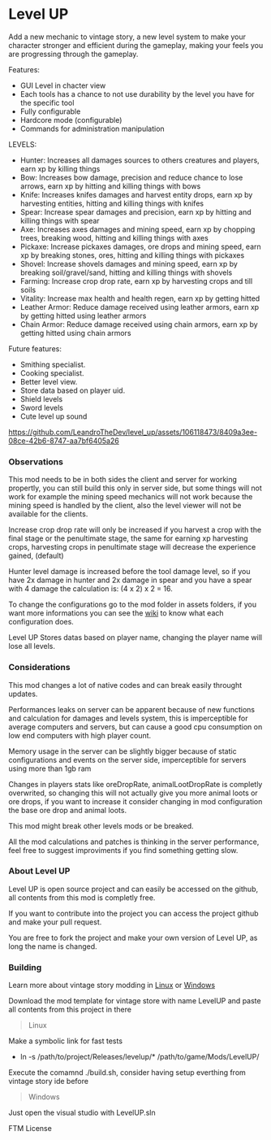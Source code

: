 # Level UP
Add a new mechanic to vintage story, a new level system to make your character stronger and efficient during the gameplay, making your feels you are progressing through the gameplay.

Features:
- GUI Level in chacter view
- Each tools has a chance to not use durability by the level you have for the specific tool
- Fully configurable
- Hardcore mode (configurable)
- Commands for administration manipulation

LEVELS:
- Hunter: Increases all damages sources to others creatures and players, earn xp by killing things
- Bow: Increases bow damage, precision and reduce chance to lose arrows, earn xp by hitting and killing things with bows
- Knife: Increases knifes damages and harvest entity drops, earn xp by harvesting entities, hitting and killing things with knifes
- Spear: Increase spear damages and precision, earn xp by hitting and killing things with spear
- Axe: Increases axes damages and mining speed, earn xp by chopping trees, breaking wood, hitting and killing things with axes
- Pickaxe: Increase pickaxes damages, ore drops and mining speed, earn xp by breaking stones, ores, hitting and killing things with pickaxes
- Shovel: Increase shovels damages and mining speed, earn xp by breaking soil/gravel/sand, hitting and killing things with shovels
- Farming: Increase crop drop rate, earn xp by harvesting crops and till soils
- Vitality: Increase max health and health regen, earn xp by getting hitted
- Leather Armor: Reduce damage received using leather armors, earn xp by getting hitted using leather armors
- Chain Armor: Reduce damage received using chain armors, earn xp by getting hitted using chain armors

Future features:
- Smithing specialist.
- Cooking specialist.
- Better level view.
- Store data based on player uid.
- Shield levels
- Sword levels
- Cute level up sound

https://github.com/LeandroTheDev/level_up/assets/106118473/8409a3ee-08ce-42b6-8747-aa7bf6405a26

### Observations
This mod needs to be in both sides the client and server for working propertly, you can still build this only in server side, but some things will not work for example the mining speed mechanics will not work because the mining speed is handled by the client, also the level viewer will not be available for the clients.

Increase crop drop rate will only be increased if you harvest a crop with the final stage or the penultimate stage, the same for earning xp harvesting crops, harvesting crops in penultimate stage will decrease the experience gained, (default)

Hunter level damage is increased before the tool damage level, so if you have 2x damage in hunter and 2x damage in spear and you have a spear with 4 damage the calculation is: (4 x 2) x 2 = 16.

To change the configurations go to the mod folder in assets folders, if you want more informations you can see the [wiki](https://github.com/LeandroTheDev/levelup/wiki) to  know what each configuration does.

Level UP Stores datas based on player name, changing the player name will lose all levels.

### Considerations
This mod changes a lot of native codes and can break easily throught updates.

Performances leaks on server can be apparent because of new functions and calculation for damages and levels system,
this is imperceptible for average computers and servers, but can cause a good cpu consumption on low end computers with high player count.

Memory usage in the server can be slightly bigger because of static configurations and events on the server side, imperceptible for servers using more than 1gb ram

Changes in players stats like oreDropRate, animalLootDropRate is completly overwrited, so changing this will not actually give you more animal loots or ore drops, if you want to increase it consider changing in mod configuration the base ore drop and animal loots.

This mod might break other levels mods or be breaked.

All the mod calculations and patches is thinking in the server performance, feel free to suggest improviments if you find something getting slow.

### About Level UP
Level UP is open source project and can easily be accessed on the github, all contents from this mod is completly free.

If you want to contribute into the project you can access the project github and make your pull request.

You are free to fork the project and make your own version of Level UP, as long the name is changed.

### Building
Learn more about vintage story modding in [Linux](https://github.com/LeandroTheDev/arch_linux/wiki/Games#vintage-story-modding) or [Windows](https://wiki.vintagestory.at/index.php/Modding:Setting_up_your_Development_Environment)

Download the mod template for vintage store with name LevelUP and paste all contents from this project in there

> Linux

Make a symbolic link for fast tests
- ln -s /path/to/project/Releases/levelup/* /path/to/game/Mods/LevelUP/

Execute the comamnd ./build.sh, consider having setup everthing from vintage story ide before

> Windows

Just open the visual studio with LevelUP.sln

FTM License
